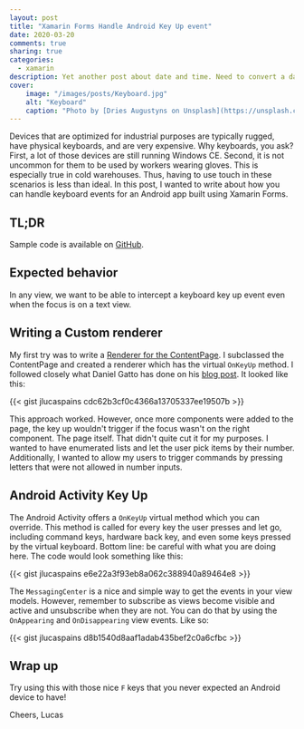 ```yaml
---
layout: post
title: "Xamarin Forms Handle Android Key Up event"
date: 2020-03-20
comments: true
sharing: true
categories:
  - xamarin
description: Yet another post about date and time. Need to convert a date from a specific time zone in Xamarin Forms? No problem, this post will show you exactly how.
cover:
    image: "/images/posts/Keyboard.jpg"
    alt: "Keyboard"
    caption: "Photo by [Dries Augustyns on Unsplash](https://unsplash.com/s/photos/android-tablet-keyboard?utm_source=unsplash&utm_medium=referral&utm_content=creditCopyText)"
---
```


Devices that are optimized for industrial purposes are typically rugged, have physical keyboards, and are very expensive. Why keyboards, you ask? First, a lot of those devices are still running Windows CE. Second, it is not uncommon for them to be used by workers wearing gloves. This is especially true in cold warehouses. Thus, having to use touch in these scenarios is less than ideal. In this post, I wanted to write about how you can handle keyboard events for an Android app built using Xamarin Forms.

## TL;DR
Sample code is available on [GitHub](https://github.com/jlucaspains/BlogSamples/tree/master/Xamarin/LPains.AndroidGlobalKeyUp).

## Expected behavior
In any view, we want to be able to intercept a keyboard key up event even when the focus is on a text view.

## Writing a Custom renderer
My first try was to write a [Renderer for the ContentPage](https://docs.microsoft.com/en-us/xamarin/xamarin-forms/app-fundamentals/custom-renderer/contentpage). I subclassed the ContentPage and created a renderer which has the virtual ``OnKeyUp`` method. I followed closely what Daniel Gatto has done on his [blog post](https://dgatto.com/posts/2019/08/xam-hardware-keyboard/). It looked like this:

{{< gist jlucaspains cdc62b3cf0c4366a13705337ee19507b >}}

This approach worked. However, once more components were added to the page, the key up wouldn't trigger if the focus wasn't on the right component. The page itself. That didn't quite cut it for my purposes. I wanted to have enumerated lists and let the user pick items by their number. Additionally, I wanted to allow my users to trigger commands by pressing letters that were not allowed in number inputs.

## Android Activity Key Up
The Android Activity offers a ``OnKeyUp`` virtual method which you can override. This method is called for every key the user presses and let go, including command keys, hardware back key, and even some keys pressed by the virtual keyboard. Bottom line: be careful with what you are doing here. The code would look something like this:

{{< gist jlucaspains e6e22a3f93eb8a062c388940a89464e8 >}}

The ``MessagingCenter`` is a nice and simple way to get the events in your view models. However, remember to subscribe as views become visible and active and unsubscribe when they are not. You can do that by using the ``OnAppearing`` and ``OnDisappearing`` view events. Like so:

{{< gist jlucaspains d8b1540d8aaf1adab435bef2c0a6cfbc >}}

## Wrap up
Try using this with those nice ``F`` keys that you never expected an Android device to have!

Cheers,
Lucas
